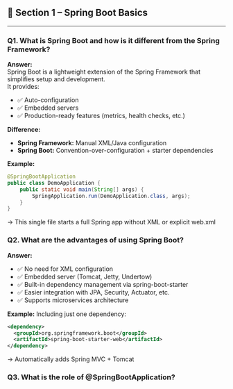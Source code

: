 ## 🧩 Section 1 – Spring Boot Basics

---

### **Q1. What is Spring Boot and how is it different from the Spring Framework?**

**Answer:**  
Spring Boot is a lightweight extension of the Spring Framework that simplifies setup and development.  
It provides:
- ✅ Auto-configuration  
- ✅ Embedded servers  
- ✅ Production-ready features (metrics, health checks, etc.)

**Difference:**  
- **Spring Framework:** Manual XML/Java configuration  
- **Spring Boot:** Convention-over-configuration + starter dependencies  

**Example:**
```java
@SpringBootApplication
public class DemoApplication {
    public static void main(String[] args) {
        SpringApplication.run(DemoApplication.class, args);
    }
}
```
→ This single file starts a full Spring app without XML or explicit web.xml

### **Q2. What are the advantages of using Spring Boot?**

**Answer:**
- ✅ No need for XML configuration
- ✅ Embedded server (Tomcat, Jetty, Undertow)
- ✅ Built-in dependency management via spring-boot-starter
- ✅ Easier integration with JPA, Security, Actuator, etc.
- ✅ Supports microservices architecture

**Example:**
Including just one dependency:
```xml
<dependency>
  <groupId>org.springframework.boot</groupId>
  <artifactId>spring-boot-starter-web</artifactId>
</dependency>
```
→ Automatically adds Spring MVC + Tomcat

### **Q3. What is the role of @SpringBootApplication?**
